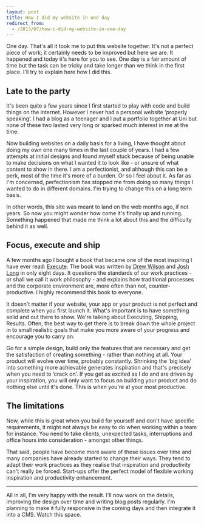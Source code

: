 ```yaml
---
layout: post
title: How I did my website in one day
redirect_from:
  - /2013/07/how-i-did-my-website-in-one-day
---
```


One day. That's all it took me to put this website together. It's not a perfect piece of work; it
certainly needs to be improved but here we are. It happened and today it's here for you to see. One
day is a fair amount of time but the task can be tricky and take longer than we think in the first
place. I'll try to explain here how I did this.

## Late to the party

It's been quite a few years since I first started to play with code and build things on the
internet. However I never had a personal website ‘properly speaking’. I had a blog as a teenager and
I put a portfolio together at Uni but none of these two lasted very long or sparked much interest in
me at the time.

Now building websites on a daily basis for a living, I have thought about doing my own one many
times in the last couple of years. I had a few attempts at initial designs and found myself stuck
because of being unable to make decisions on what I wanted it to look like - or unsure of what
content to show in there. I am a perfectionist, and although this can be a perk, most of the time
it's more of a burden. Or so I feel about it. As far as I'm concerned, perfectionism has stopped me
from doing so many things I wanted to do in different domains. I'm trying to change this on a long
term basis.

In other words, this site was meant to land on the web months ago, if not years. So now you might
wonder how come it's finally up and running. Something happened that made me think a lot about this
and the difficulty behind it as well.

## Focus, execute and ship

A few months ago I bought a book that became one of the most inspiring I have ever read:
[Execute](http://executebook.com). The book was written by [Drew
Wilson](https://twitter.com/drewwilson) and [Josh Long](https://twitter.com/joshlong) in only eight
days. It questions the standards of our work practices - or shall we call it work philosophy - and
explains how traditional processes and the corporate environment are, more often than not,
counter-productive. I highly recommend this book to everyone.

It doesn't matter if your website, your app or your product is not perfect and complete when you
first launch it. What's important is to have something solid and out there to show. We're talking
about Executing, Shipping, Results. Often, the best way to get there is to break down the whole
project in to small realistic goals that make you more aware of your progress and encourage you to
carry on.

Go for a simple design, build only the features that are necessary and get the satisfaction of
creating something - rather than nothing at all. Your product will evolve over time, probably
constantly. Shrinking the ‘big idea’ into something more achievable generates inspiration and that's
precisely when you need to ‘crack on’. If you get as excited as I do and are driven by your
inspiration, you will only want to focus on building your product and do nothing else until it's
done. This is when you're at your most productive.

## The limitations

Now, while this is great when you build for yourself and don't have specific requirements, it might
not always be easy to do when working within a team for instance. You need to take clients,
unexpected tasks, interruptions and office hours into consideration - amongst other things.

That said, people have become more aware of these issues over time and many companies have already
started to change their ways. They tend to adapt their work practices as they realise that
inspiration and productivity can't really be forced. Start-ups offer the perfect model of flexible
working inspiration and productivity enhancement.

* * *

All in all, I'm very happy with the result. I'll now work on the details, improving the design over
time and writing blog posts regularly. I'm planning to make it fully responsive in the coming days
and then integrate it into a CMS. Watch this space.
